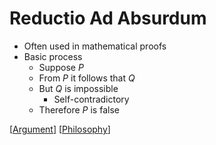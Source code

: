 # Reductio Ad Absurdum

- Often used in mathematical proofs
- Basic process
  - Suppose $P$
  - From $P$ it follows that $Q$
  - But $Q$ is impossible
    - Self-contradictory
  - Therefore $P$ is false

[[Argument]] [[Philosophy]]

[//begin]: # "Autogenerated link references for markdown compatibility"
[Argument]: argument "Arguments"
[Philosophy]: philosophy "Philosophy"
[//end]: # "Autogenerated link references"